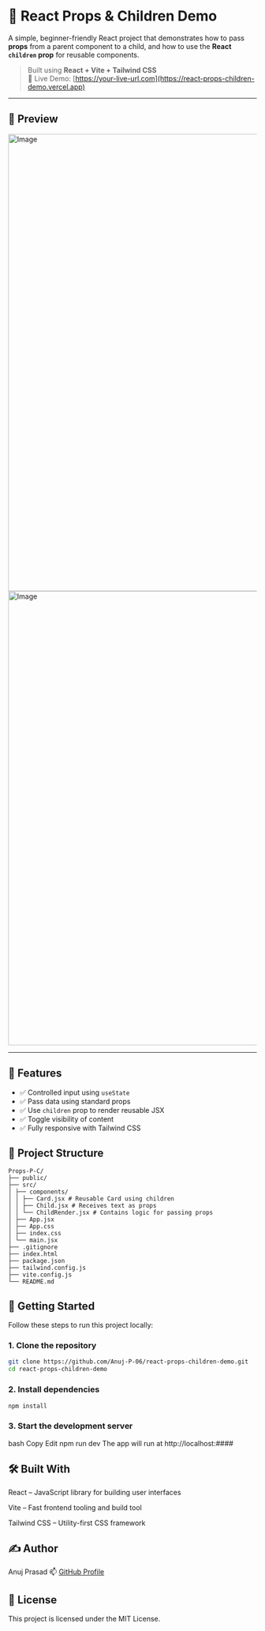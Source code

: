 # 🧩 React Props & Children Demo

A simple, beginner-friendly React project that demonstrates how to pass **props** from a parent component to a child, and how to use the **React `children` prop** for reusable components.

> Built using **React + Vite + Tailwind CSS**  
> 🚀 Live Demo: [https://your-live-url.com](https://react-props-children-demo.vercel.app)

---

## 📸 Preview

<img width="1919" height="926" alt="Image" src="https://github.com/user-attachments/assets/4465ebea-dfa2-4238-894e-c4edcc3bd166" />

<img width="1919" height="920" alt="Image" src="https://github.com/user-attachments/assets/ffeae175-2bca-4b42-967f-be60f3270caa" />

---

## 🧠 Features

- ✅ Controlled input using `useState`
- ✅ Pass data using standard props
- ✅ Use `children` prop to render reusable JSX
- ✅ Toggle visibility of content
- ✅ Fully responsive with Tailwind CSS



## 📂 Project Structure
```
Props-P-C/
├── public/
├── src/
│ ├── components/
│ │ ├── Card.jsx # Reusable Card using children
│ │ ├── Child.jsx # Receives text as props
│ │ └── ChildRender.jsx # Contains logic for passing props
│ ├── App.jsx
│ ├── App.css
│ ├── index.css
│ └── main.jsx
├── .gitignore
├── index.html
├── package.json
├── tailwind.config.js
├── vite.config.js
└── README.md
```

## 🚀 Getting Started

Follow these steps to run this project locally:

### 1. Clone the repository

```bash
git clone https://github.com/Anuj-P-06/react-props-children-demo.git
cd react-props-children-demo
```

### 2. Install dependencies

```bash
npm install
```

### 3. Start the development server
bash
Copy
Edit
npm run dev
The app will run at http://localhost:####

## 🛠️ Built With
React – JavaScript library for building user interfaces

Vite – Fast frontend tooling and build tool

Tailwind CSS – Utility-first CSS framework

## ✍️ Author
Anuj Prasad
📫 [GitHub Profile](https://github.com/Anuj-P-06)

## 📄 License
This project is licensed under the MIT License.



